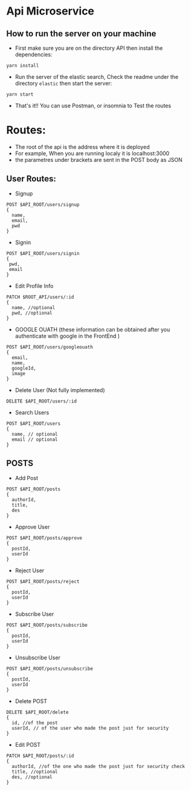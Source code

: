 # Api Microservice

## How to run the server on your machine

- First make sure you are on the directory API then install the dependencies:
```
yarn install
```
- Run the server of the elastic search, Check the readme under the directory ``elastic`` then start the server:
```
yarn start
```

- That's it!! You can use Postman, or insomnia to Test the routes

# Routes:
- The root of the api is the address where it is deployed
- For example, When you are running localy it is localhost:3000 
- the parametres under brackets are sent in the POST body as JSON
## User Routes:
- Signup
```
POST $API_ROOT/users/signup
{
  name,
  email,
  pwd
}
```

- Signin
```
POST $API_ROOT/users/signin
{
 pwd,
 email
}
```

- Edit Profile Info
```
PATCH $ROOT_API/users/:id
{
  name, //optional
  pwd, //optional
}
```

- GOOGLE OUATH (these information can be obtained after you authenticate with google in the FrontEnd )
```
POST $API_ROOT/users/googleouath
{
  email,
  name,
  googleId,
  image
}
```

- Delete User (Not fully implemented)
```
DELETE $API_ROOT/users/:id
```

- Search Users 
```
POST $API_ROOT/users
{
  name, // optional
  email // optional
}
```

## POSTS
- Add Post
```
POST $API_ROOT/posts
{
  authorId,
  title,
  des
}
```

- Approve User
```
POST $API_ROOT/posts/approve
{
  postId,
  userId
}
```

- Reject User
```
POST $API_ROOT/posts/reject
{
  postId,
  userId
}
```

- Subscribe User
```
POST $API_ROOT/posts/subscribe
{
  postId,
  userId
}
```


- Unsubscribe User
```
POST $API_ROOT/posts/unsubscribe
{
  postId,
  userId
}
```

- Delete POST
```
DELETE $API_ROOT/delete
{
  id, //of the post
  userId, // of the user who made the post just for security 
}
```

- Edit POST
```
PATCH $API_ROOT/posts/:id
{
  authorId, //of the one who made the post just for security check
  title, //optional
  des, //optional
}
```
